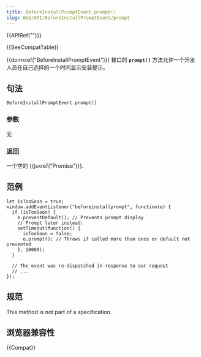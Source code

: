 ```yaml
---
title: BeforeInstallPromptEvent.prompt()
slug: Web/API/BeforeInstallPromptEvent/prompt
---
```


{{APIRef("")}}

{{SeeCompatTable}}

{{domxref("BeforeInstallPromptEvent")}} 接口的 **`prompt()`** 方法允许一个开发人员在自己选择的一个时间显示安装提示。

## 句法

```
BeforeInstallPromptEvent.prompt()
```

### 参数

无

### 返回

一个空的 {{jsxref("Promise")}}.

## 范例

```
let isTooSoon = true;
window.addEventListener("beforeinstallprompt", function(e) {
  if (isTooSoon) {
    e.preventDefault(); // Prevents prompt display
    // Prompt later instead:
    setTimeout(function() {
      isTooSoon = false;
      e.prompt(); // Throws if called more than once or default not prevented
    }, 10000);
  }

  // The event was re-dispatched in response to our request
  // ...
});
```

## 规范

This method is not part of a specification.

## 浏览器兼容性

{{Compat}}
